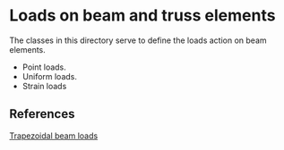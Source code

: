# Loads on beam and truss elements

The classes in this directory serve to define the loads action on beam elements.

- Point loads.
- Uniform loads.
- Strain loads

## References
[Trapezoidal beam loads](https://portwooddigital.com/2021/05/05/trapezoidal-beam-loads/)
